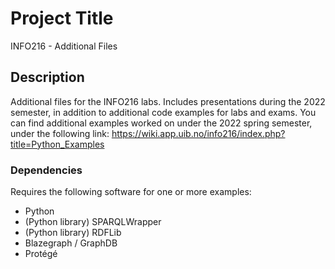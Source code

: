 # Project Title

INFO216 - Additional Files

## Description

Additional files for the INFO216 labs. Includes presentations during the 2022 semester, in addition to additional code examples for labs and exams. 
You can find additional examples worked on under the 2022 spring semester, under the following link: https://wiki.app.uib.no/info216/index.php?title=Python_Examples

### Dependencies

Requires the following software for one or more examples:
* Python
* (Python library) SPARQLWrapper
* (Python library) RDFLib
* Blazegraph / GraphDB
* Protégé
